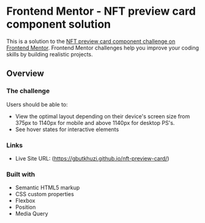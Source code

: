 # Frontend Mentor - NFT preview card component solution

This is a solution to the [NFT preview card component challenge on Frontend Mentor](https://www.frontendmentor.io/challenges/nft-preview-card-component-SbdUL_w0U). Frontend Mentor challenges help you improve your coding skills by building realistic projects. 


## Overview

### The challenge

Users should be able to:

- View the optimal layout depending on their device's screen size from 375px to 1140px for mobile and above 1140px for desktop PS's.
- See hover states for interactive elements


### Links

- Live Site URL: (https://gbutkhuzi.github.io/nft-preview-card/)


### Built with

- Semantic HTML5 markup
- CSS custom properties
- Flexbox
- Position
- Media Query


